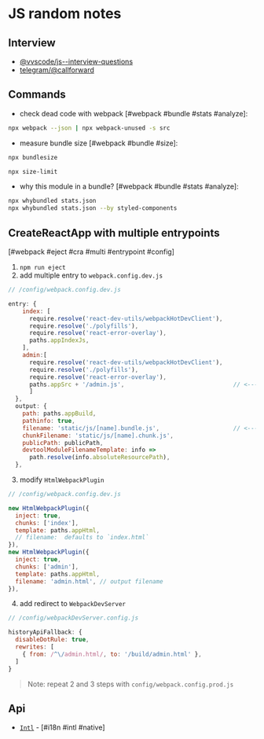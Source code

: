 # JS random notes

## Interview

- [@vvscode/js--interview-questions](https://github.com/vvscode/js--interview-questions)
- [telegram/@callforward](https://t.me/callforward)

## Commands

- check dead code with webpack [#webpack #bundle #stats #analyze]:

```bash
npx webpack --json | npx webpack-unused -s src
```

- measure bundle size [#webpack #bundle #size]:

```bash
npx bundlesize
```

```bash
npx size-limit
```

- why this module in a bundle? [#webpack #bundle #stats #analyze]:

```bash
npx whybundled stats.json
npx whybundled stats.json --by styled-components
```

## CreateReactApp with multiple entrypoints

[#webpack #eject #cra #multi #entrypoint #config]

1.  `npm run eject`
2.  add multiple entry to `webpack.config.dev.js`

```js
// /config/webpack.config.dev.js

entry: {
    index: [
      require.resolve('react-dev-utils/webpackHotDevClient'),
      require.resolve('./polyfills'),
      require.resolve('react-error-overlay'),
      paths.appIndexJs,
    ],
    admin:[
      require.resolve('react-dev-utils/webpackHotDevClient'),
      require.resolve('./polyfills'),
      require.resolve('react-error-overlay'),
      paths.appSrc + '/admin.js',                               // <-----
      ]
  },
  output: {
    path: paths.appBuild,
    pathinfo: true,
    filename: 'static/js/[name].bundle.js',                     // <-----
    chunkFilename: 'static/js/[name].chunk.js',
    publicPath: publicPath,
    devtoolModuleFilenameTemplate: info =>
      path.resolve(info.absoluteResourcePath),
  },
```

3.  modify `HtmlWebpackPlugin`

```js
// /config/webpack.config.dev.js

new HtmlWebpackPlugin({
  inject: true,
  chunks: ['index'],
  template: paths.appHtml,
  // filename:  defaults to `index.html`
}),
new HtmlWebpackPlugin({
  inject: true,
  chunks: ['admin'],
  template: paths.appHtml,
  filename: 'admin.html', // output filename
}),
```

4.  add redirect to `WebpackDevServer`

```js
// /config/webpackDevServer.config.js

historyApiFallback: {
  disableDotRule: true,
  rewrites: [
    { from: /^\/admin.html/, to: '/build/admin.html' },
  ]
}
```

> Note: repeat 2 and 3 steps with `config/webpack.config.prod.js`

## Api

- [`Intl`](https://developer.mozilla.org/en-US/docs/Web/JavaScript/Reference/Global_Objects/Intl) - [#i18n #intl #native]
